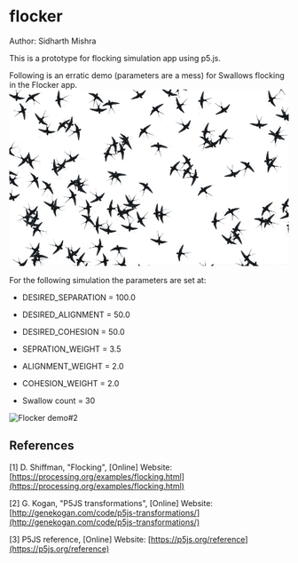 # flocker

Author: Sidharth Mishra

This is a prototype for flocking simulation app using p5.js.

Following is an erratic demo (parameters are a mess) for Swallows flocking in the Flocker app.
![Flocker demo#1](./images/flocker-demo.gif)

For the following simulation the parameters are set at:

* DESIRED_SEPARATION = 100.0

* DESIRED_ALIGNMENT = 50.0

* DESIRED_COHESION = 50.0

* SEPRATION_WEIGHT = 3.5

* ALIGNMENT_WEIGHT = 2.0

* COHESION_WEIGHT = 2.0

* Swallow count = 30

![Flocker demo#2](./images/flocker-demo2.gif)

## References

[1] D. Shiffman, "Flocking", [Online] Website: [https://processing.org/examples/flocking.html](https://processing.org/examples/flocking.html)

[2] G. Kogan, "P5JS transformations", [Online] Website: [http://genekogan.com/code/p5js-transformations/](http://genekogan.com/code/p5js-transformations/)

[3] P5JS reference, [Online] Website: [https://p5js.org/reference](https://p5js.org/reference)
